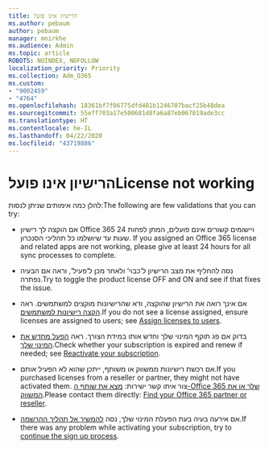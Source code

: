 ```yaml
---
title: הרישיון אינו פועל
ms.author: pebaum
author: pebaum
manager: mnirkhe
ms.audience: Admin
ms.topic: article
ROBOTS: NOINDEX, NOFOLLOW
localization_priority: Priority
ms.collection: Adm_O365
ms.custom:
- "9002459"
- "4764"
ms.openlocfilehash: 18361bf7f06775dfd481b1246707bacf25b48dea
ms.sourcegitcommit: 55eff703a17e500681d8fa6a87eb067019ade3cc
ms.translationtype: HT
ms.contentlocale: he-IL
ms.lasthandoff: 04/22/2020
ms.locfileid: "43719886"
---
```

# <a name="license-not-working"></a><span data-ttu-id="2fa85-102">הרישיון אינו פועל</span><span class="sxs-lookup"><span data-stu-id="2fa85-102">License not working</span></span>

<span data-ttu-id="2fa85-103">להלן כמה אימותים שניתן לנסות:</span><span class="sxs-lookup"><span data-stu-id="2fa85-103">The following are few validations that you can try:</span></span>

- <span data-ttu-id="2fa85-104">אם הוקצה לך רישיון Office 365 ויישומים קשורים אינם פועלים, המתן לפחות 24 שעות עד שיושלמו כל תהליכי הסנכרון. </span><span class="sxs-lookup"><span data-stu-id="2fa85-104">If you assigned an Office 365 license and related apps are not working, please give at least 24 hours for all sync processes to complete.</span></span> 

- <span data-ttu-id="2fa85-105">נסה להחליף את מצב הרישיון ל‘כבוי‘ ולאחר מכן ל‘פעיל‘, וראה אם הבעיה נפתרה.</span><span class="sxs-lookup"><span data-stu-id="2fa85-105">Try to toggle the product license OFF and ON and see if that fixes the issue.</span></span> 

- <span data-ttu-id="2fa85-106">אם אינך רואה את הרישיון שהוקצה, ודא שהרישיונות מוקצים למשתמשים. ראה [הקצה רישיונות למשתמשים](https://docs.microsoft.com/microsoft-365/admin/manage/assign-licenses-to-users?view=o365-worldwide).</span><span class="sxs-lookup"><span data-stu-id="2fa85-106">If you do not see a license assigned, ensure licenses are assigned to users; see [Assign licenses to users](https://docs.microsoft.com/microsoft-365/admin/manage/assign-licenses-to-users?view=o365-worldwide).</span></span>

- <span data-ttu-id="2fa85-107">בדוק אם פג תוקף המינוי שלך וחדש אותו במידת הצורך. ראה [הפעל מחדש את המינוי שלך](https://docs.microsoft.com/alchemyinsights/reactivate-your-subscription).</span><span class="sxs-lookup"><span data-stu-id="2fa85-107">Check whether your subscription is expired and renew if needed; see [Reactivate your subscription](https://docs.microsoft.com/alchemyinsights/reactivate-your-subscription).</span></span> 

- <span data-ttu-id="2fa85-108">אם רכשת רישיונות ממשווק או משותף, ייתכן שהוא לא הפעיל אותם.</span><span class="sxs-lookup"><span data-stu-id="2fa85-108">If you purchased licenses from a reseller or partner, they might not have activated them.</span></span> <span data-ttu-id="2fa85-109">צור איתו קשר ישירות: [מצא את שותף ה-Office 365 שלך או את המשווק](https://docs.microsoft.com//microsoft-365/admin/manage/find-your-partner-or-reseller).</span><span class="sxs-lookup"><span data-stu-id="2fa85-109">Please contact them directly: [Find your Office 365 partner or reseller](https://docs.microsoft.com//microsoft-365/admin/manage/find-your-partner-or-reseller).</span></span>

- <span data-ttu-id="2fa85-110">אם אירעה בעיה בעת הפעלת המינוי שלך, נסה [להמשיך אל תהליך ההרשמה](https://go.microsoft.com/fwlink/?linkid=2126800).</span><span class="sxs-lookup"><span data-stu-id="2fa85-110">If there was any problem while activating your subscription, try to [continue the sign up process](https://go.microsoft.com/fwlink/?linkid=2126800).</span></span>
